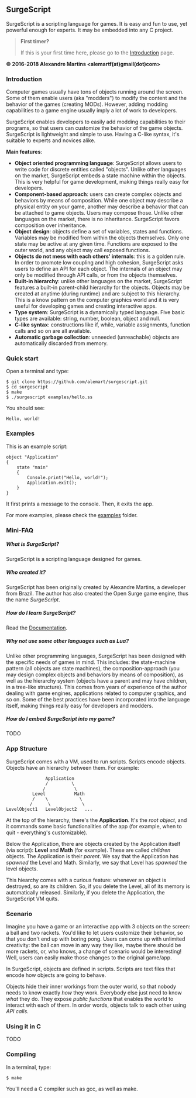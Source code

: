 ## SurgeScript
SurgeScript is a scripting language for games. It is easy and fun to use, yet powerful enough for experts. It may be embedded into any C project.

> **First timer?**
>
> If this is your first time here, please go to the [Introduction](https://alemart.github.io/surgescript) page.

**© 2016-2018  Alexandre Martins &lt;alemartf(at)gmail(dot)com&gt;**

### Introduction
Computer games usually have tons of objects running around the screen. Some of them enable users (aka "modders") to modify the content and the behavior of the games (creating MODs). However, adding modding capabilities to a game engine usually imply a lot of work to developers.

SurgeScript enables developers to easily add modding capabilities to their programs, so that users can customize the behavior of the game objects. SurgeScript is lightweight and simple to use. Having a C-like syntax, it's suitable to experts and novices alike.

**Main features**:

- **Object oriented programming language**: SurgeScript allows users to write code for discrete entities called "objects". Unlike other languages on the market, SurgeScript embeds a state machine within the objects. This is very helpful for game development, making things really easy for developers.
- **Component-based approach**: users can create complex objects and behaviors by means of composition. While one object may describe a physical entity on your game, another may describe a behavior that can be attached to game objects. Users may compose those. Unlike other languages on the market, there is no inheritance. SurgeScript favors composition over inheritance.
- **Object design**: objects define a set of variables, states and functions. Variables may be modified from within the objects themselves. Only one state may be active at any given time. Functions are exposed to the outer world, and any object may call exposed functions.
- **Objects do not mess with each others' internals**: this is a golden rule. In order to promote low coupling and high cohesion, SurgeScript asks users to define an API for each object. The internals of an object may only be modified through API calls, or from the objects themselves.
- **Built-in hierarchy**: unlike other languages on the market, SurgeScript features a built-in parent-child hierarchy for the objects. Objects may be created at anytime (during runtime) and are subject to this hierarchy. This is a know pattern on the computer graphics world and it is very useful for developing games and creating interactive apps.
- **Type system**: SurgeScript is a dynamically typed language. Five basic types are available: string, number, boolean, object and null.
- **C-like syntax**: constructions like if, while, variable assignments, function calls and so on are all available.
- **Automatic garbage collection**: unneeded (unreachable) objects are automatically discarded from memory.

### Quick start

Open a terminal and type:
```
$ git clone https://github.com/alemart/surgescript.git
$ cd surgescript
$ make
$ ./surgescript examples/hello.ss
```

You should see:
```
Hello, world!
```

### Examples

This is an example script:

```
object "Application"
{
    state "main"
    {
        Console.print("Hello, world!");
        Application.exit();
    }
}
```

It first prints a message to the console. Then, it exits the app.

For more examples, please check the [examples](./examples) folder.

### Mini-FAQ

##### What is SurgeScript?

SurgeScript is a scripting language designed for games.

##### Who created it?

SurgeScript has been originally created by Alexandre Martins, a developer from Brazil. The author has also created the Open Surge game engine, thus the name *SurgeScript*.

##### How do I learn SurgeScript?

Read the [Documentation](https://alemart.github.io/surgescript/).

##### Why not use some other languages such as Lua?

Unlike other programming languages, SurgeScript has been designed with the specific needs of games in mind. This includes: the state-machine pattern (all objects are state machines), the composition-approach (you may design complex objects and behaviors by means of composition), as well as the hierarchy system (objects have a parent and may have children, in a tree-like structure). This comes from years of experience of the author dealing with game engines, applications related to computer graphics, and so on. Some of the best practices have been incorporated into the language itself, making things really easy for developers and modders.

##### How do I embed SurgeScript into my game?

TODO

### App Structure

SurgeScript comes with a VM, used to run scripts. Scripts encode objects. Objects have an hierarchy between them. For example:

```
               Application
               /         \
              /           \
          Level           Math
          /    \            \
         /      \            \
LevelObject1   LevelObject2   ...
```

At the top of the hierarchy, there's the **Application**. It's the *root object*, and it commands some basic functionalities of the app (for example, when to quit - everything's customizable).

Below the Application, there are objects created by the Application itself (via script): **Level** and **Math** (for example). These are called *children* objects. The Application is their *parent*. We say that the Application has *spawned* the Level and Math. Similarly, we say that Level has *spawned* the level objects.

This hiearchy comes with a curious feature: whenever an object is destroyed, so are its children. So, if you delete the Level, all of its memory is automatically released. Similarly, if you delete the Application, the SurgeScript VM quits.

### Scenario

Imagine you have a game or an interactive app with 3 objects on the screen: a ball and two rackets. You'd like to let users customize their behavior, so that you don't end up with boring pong. Users can come up with unlimited creativity: the ball can move in any way they like, maybe there should be more rackets, or, who knows, a change of scenario would be interesting! Well, users can easily make those changes to the original game/app.

In SurgeScript, objects are defined in scripts. Scripts are text files that encode how objects are going to behave.

Objects hide their inner workings from the outer world, so that nobody needs to know exactly *how* they work. Everybody else just need to know *what* they do. They expose *public functions* that enables the world to interact with each of them. In order words, objects talk to each other using *API calls*.

### Using it in C

TODO

### Compiling
In a terminal, type:
```
$ make
```
You'll need a C compiler such as gcc, as well as make.